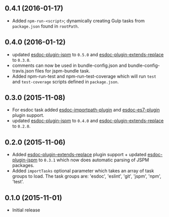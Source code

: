 ## 0.4.1 (2016-01-17)
- Added `npm-run-<script>`; dynamically creating Gulp tasks from `package.json` found in `rootPath`. 

## 0.4.0 (2016-01-12)
- updated [esdoc-plugin-jspm](https://www.npmjs.com/package/esdoc-plugin-jspm) to `0.5.0` and
[esdoc-plugin-extends-replace](https://www.npmjs.com/package/esdoc-plugin-extends-replace) to `0.3.0`.
- comments can now be used in bundle-config.json and bundle-config-travis.json files for jspm-bundle task.
- Added npm-run-test and npm-run-test-coverage which will run `test` and `test-coverage` scripts defined in `package.json`.

## 0.3.0 (2015-11-08)
- For esdoc task added [esdoc-importpath-plugin](https://www.npmjs.com/package/esdoc-importpath-plugin]) and
[esdoc-es7-plugin](https://www.npmjs.com/package/esdoc-es7-plugin) plugin support.
- updated [esdoc-plugin-jspm](https://www.npmjs.com/package/esdoc-plugin-jspm) to `0.4.0` and
[esdoc-plugin-extends-replace](https://www.npmjs.com/package/esdoc-plugin-extends-replace) to `0.2.0`.

## 0.2.0 (2015-11-06)
- Added [esdoc-plugin-extends-replace](https://www.npmjs.com/package/esdoc-plugin-extends-replace) plugin support +
updated [esdoc-plugin-jspm](https://www.npmjs.com/package/esdoc-plugin-jspm) to `0.3.1` which now does automatic
parsing of JSPM packages.
- Added `importTasks` optional parameter which takes an array of task groups to load. The task groups are: 'esdoc',
'eslint', 'git', 'jspm', 'npm', 'test'.

## 0.1.0 (2015-11-01)
- Initial release
